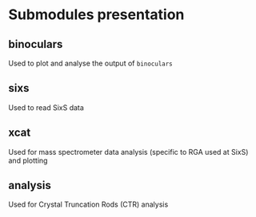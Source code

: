 # Submodules presentation

## binoculars
Used to plot and analyse the output of `binoculars`

## sixs
Used to read SixS data

## xcat
Used for mass spectrometer data analysis (specific to RGA used at SixS) and plotting

## analysis
Used for Crystal Truncation Rods (CTR) analysis